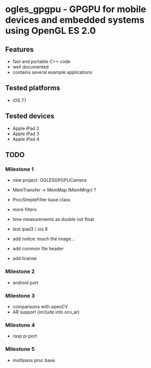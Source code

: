 # ogles_gpgpu - GPGPU for mobile devices and embedded systems using OpenGL ES 2.0

## Features

* fast and portable C++ code
* well documented
* contains several example applications

## Tested platforms

* iOS 7.1

## Tested devices

* Apple iPad 2
* Apple iPad 3
* Apple iPad 4

## TODO

### Milestone 1

* new project: OGLESGPGPUCamera
* MemTransfer -> MemMap (MemMngr) ?
* ProcSimpleFilter base class
* more filters

* time measurements as double not float

* test ipad3 / ios 8

* add notice: touch the image...

* add common file header
* add license

### Milestone 2

* android port

### Milestone 3

* comparisons with openCV
* AR support (include into ocv_ar)

### Milestone 4

* rasp pi port

### Milestone 5

* multipass proc base